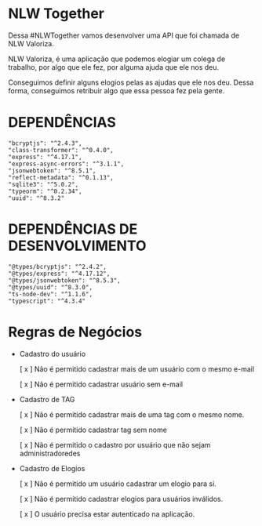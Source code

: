 # NLW Together

Dessa #NLWTogether vamos desenvolver uma API que foi chamada de NLW Valoriza. 

NLW Valoriza, é uma aplicação que podemos elogiar um colega de trabalho, por algo que ele fez, por alguma ajuda que ele nos deu.

Conseguimos definir alguns elogios pelas as ajudas que ele nos deu. Dessa forma, conseguimos retribuir algo que essa pessoa fez pela gente.

# DEPENDÊNCIAS
    "bcryptjs": "^2.4.3",
    "class-transformer": "^0.4.0",
    "express": "^4.17.1",
    "express-async-errors": "^3.1.1",
    "jsonwebtoken": "^8.5.1",
    "reflect-metadata": "^0.1.13",
    "sqlite3": "^5.0.2",
    "typeorm": "^0.2.34",
    "uuid": "^8.3.2"

# DEPENDÊNCIAS DE DESENVOLVIMENTO
    "@types/bcryptjs": "^2.4.2",
    "@types/express": "^4.17.12",
    "@types/jsonwebtoken": "^8.5.3",
    "@types/uuid": "^8.3.0",
    "ts-node-dev": "^1.1.6",
    "typescript": "^4.3.4"   

# Regras de Negócios

- Cadastro do usuário
    
    [ x ] Não é permitido cadastrar mais de um usuário com o mesmo e-mail

    [ x ] Não é permitido cadastrar usuário sem e-mail

- Cadastro de TAG
    
    [ x ] Não é permitido cadastrar mais de uma tag com o mesmo nome.

    [ x ] Não é permitido cadastrar tag sem nome

    [ x ] Não é permitido o cadastro por usuário que não sejam administradoredes

- Cadastro de Elogios

    [ x ] Não é permitido um usuário cadastrar um elogio para si.

    [ x ] Não é permitido cadastrar elogios para usuários inválidos.

    [ x ] O usuário precisa estar autenticado na aplicação.